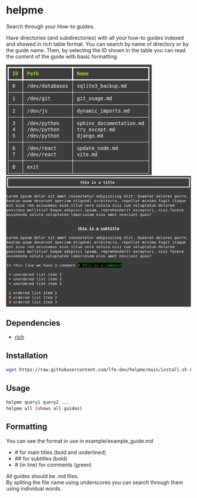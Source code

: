 # helpme

Search through your How-to guides.

Have directories (and subdirectories) with all your how-to guides indexed and showed in rich table format.
You can search by name of directory or by the guide name.
Then, by selecting the ID shown in the table you can read the content of the guide with basic formatting.

![screenshot-dev](./img/screenshot-dev.png)
![screenshot-example_guide](./img/screenshot-example_guide.png)

## Dependencies

- [rich](https://github.com/Textualize/rich)

## Installation

```bash
wget https://raw.githubusercontent.com/lfm-dev/helpme/main/install.sh && bash install.sh
```

## Usage

```bash
helpme query1 query2 ...
helpme all (shows all guides)
```

## Formatting

You can see the format in use in example/example_guide.md

- \# for main titles (bold and underlined)
- \## for subtitles (bold)
- \# (in line) for comments (green)

All guides should be .md files.  
By spliting the file name using underscores you can search through them using individual words.  

